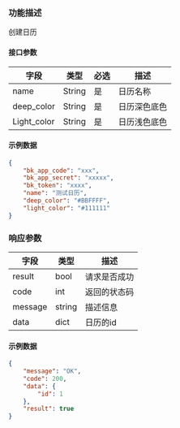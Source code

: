 ### 功能描述

创建日历


#### 接口参数

| 字段        | 类型   | 必选 | 描述         |
| ----------- | ------ | ---- | ------------ |
| name        | String | 是   | 日历名称     |
| deep_color  | String | 是   | 日历深色底色 |
| Light_color | String | 是   | 日历浅色底色 |

#### 示例数据

```json
{
    "bk_app_code": "xxx",
    "bk_app_secret": "xxxxx",
    "bk_token": "xxxx",
    "name": "测试日历",
    "deep_color": "#BBFFFF",
    "light_color": "#111111"
}
```

### 响应参数

| 字段    | 类型   | 描述         |
| ------- | ------ | ------------ |
| result  | bool   | 请求是否成功 |
| code    | int    | 返回的状态码 |
| message | string | 描述信息     |
| data    | dict   | 日历的id     |

#### 示例数据

```json
{
    "message": "OK",
    "code": 200,
    "data": {
        "id": 1
    },
    "result": true
}
```